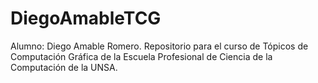 # DiegoAmableTCG
Alumno: Diego Amable Romero. Repositorio para el curso de Tópicos de Computación Gráfica de la Escuela Profesional de Ciencia de la Computación de la UNSA.
